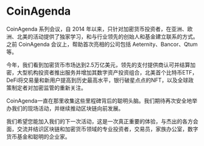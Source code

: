 # CoinAgenda

CoinAgenda 系列会议，自 2014 年以来，只针对加密货币投资者，在亚洲、欧洲、北美的活动提供了独家学习，和与行业领先的创始人和基金建立联系的方式。之前 CoinAgenda 会议上，帮助首次亮相的公司包括 Aeternity、Bancor、Qtum 等。

今年，我们看到加密货币市场达到2.5万亿美元，领先的支付提供商认可并结算加密，大型机构投资者推出服务并增加其数字资产投资组合，北美首个比特币ETF，DeFi将交易量和新用户提高到历史最高水平，银行破星点点的NFT，以及全球政策制定者对加密监管的重新关注。

CoinAgenda一直在那里收集这些里程碑背后的聪明头脑。我们期待再次安全地举办我们的现场活动，并继续推动区块链向前发展。

我们希望您能加入我们的下一次活动，这是一次真正重要的体验，与杰出的各方会面，交流并结识区块链和加密货币领域的专业投资者，交易员，家族办公室，数字货币基金和聪明的企业家。
